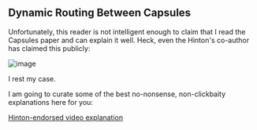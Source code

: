 ## Dynamic Routing Between Capsules

Unfortunately, this reader is not intelligent enough to claim that I read the Capsules paper and can explain it well. Heck, even the Hinton's co-author has claimed this publicly:

![image](https://user-images.githubusercontent.com/7057078/33227225-5da7cd06-d153-11e7-845a-c0dbfdd43b53.png)

I rest my case.

I am going to curate some of the best no-nonsense, non-clickbaity explanations here for you:

[Hinton-endorsed video explanation](https://www.youtube.com/watch?v=pPN8d0E3900)
